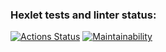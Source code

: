 ### Hexlet tests and linter status:
[![Actions Status](https://github.com/magicwebdev/fullstack-javascript-project-44/actions/workflows/hexlet-check.yml/badge.svg)](https://github.com/magicwebdev/fullstack-javascript-project-44/actions)
[![Maintainability](https://api.codeclimate.com/v1/badges/be140ef793d146c9cdbe/maintainability)](https://codeclimate.com/github/magicwebdev/fullstack-javascript-project-44/maintainability)
